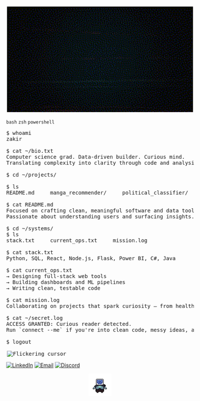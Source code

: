 <p align="center">
  <img src="assets/glitch-header-banner.gif" alt="Track Everything | Build What Matters | Stay Curious" width="500">
</p>

<div align="left">

` bash `   ` zsh `   ` powershell `

<pre>
$ whoami
zakir

$ cat ~/bio.txt
Computer science grad. Data-driven builder. Curious mind.
Translating complexity into clarity through code and analysis.

$ cd ~/projects/

$ ls
README.md     manga_recommender/     political_classifier/     sales_analysis/

$ cat README.md
Focused on crafting clean, meaningful software and data tools.
Passionate about understanding users and surfacing insights.

$ cd ~/systems/
$ ls
stack.txt     current_ops.txt     mission.log

$ cat stack.txt
Python, SQL, React, Node.js, Flask, Power BI, C#, Java

$ cat current_ops.txt
→ Designing full-stack web tools 
→ Building dashboards and ML pipelines
→ Writing clean, testable code

$ cat mission.log
Collaborating on projects that spark curiosity — from health tech to cultural analytics.

$ cat ~/secret.log
ACCESS GRANTED: Curious reader detected.
Run `connect --me` if you're into clean code, messy ideas, and good music.

$ logout
  
<img src="https://upload.wikimedia.org/wikipedia/commons/3/3e/Flickering_cursor.gif" alt="Flickering cursor" width="5" height="20" style="vertical-align: bottom; margin-left: 2px;" />
</pre>
</div>

[![LinkedIn](https://img.shields.io/badge/LinkedIn-0f0f0f?logo=linkedin&logoColor=%230AB2FF)](https://www.linkedin.com/in/zakir-ahmed-09zi/)
[![Email](https://img.shields.io/badge/Email-0f0f0f?logo=gmail&logoColor=%2300FF90)](mailto:zakirahmed2002@hotmail.com)
[![Discord](https://img.shields.io/badge/Discord-0f0f0f?logo=discord&logoColor=%235865F2)](https://discord.com/users/422833197160726528)



<!-- Mascot GIF -->
<p align="center">
  <img src="assets/heart-bot.gif" width="60">
</p>


<!--##
## ⚡ CIRCUIT BOARD: Core Stack

![Python](https://img.shields.io/badge/python-3670A0?style=for-the-badge&logo=python&logoColor=ffdd54) 
![JavaScript](https://img.shields.io/badge/javascript-%23323330.svg?style=for-the-badge&logo=javascript&logoColor=%23F7DF1E) 
![Java](https://img.shields.io/badge/java-%23ED8B00.svg?style=for-the-badge&logo=openjdk&logoColor=white) 
![C#](https://img.shields.io/badge/c%23-%23239120.svg?style=for-the-badge&logo=csharp&logoColor=white) 
![HTML5](https://img.shields.io/badge/html5-%23E34F26.svg?style=for-the-badge&logo=html5&logoColor=white) 
![CSS3](https://img.shields.io/badge/css3-%231572B6.svg?style=for-the-badge&logo=css3&logoColor=white) 
![Bootstrap](https://img.shields.io/badge/bootstrap-%238511FA.svg?style=for-the-badge&logo=bootstrap&logoColor=white) 
![React](https://img.shields.io/badge/react-%2361DAFB.svg?style=for-the-badge&logo=react&logoColor=black) 
![Node.js](https://img.shields.io/badge/node.js-%23339933.svg?style=for-the-badge&logo=node.js&logoColor=white) 
![Pandas](https://img.shields.io/badge/pandas-%23150458.svg?style=for-the-badge&logo=pandas&logoColor=white) 
![NumPy](https://img.shields.io/badge/numpy-%23013243.svg?style=for-the-badge&logo=numpy&logoColor=white) 
![scikit-learn](https://img.shields.io/badge/scikit--learn-%23F7931E.svg?style=for-the-badge&logo=scikit-learn&logoColor=white) 
![Plotly](https://img.shields.io/badge/Plotly-%233F4F75.svg?style=for-the-badge&logo=plotly&logoColor=white) 
![SQL](https://img.shields.io/badge/sql-%23000000.svg?style=for-the-badge&logo=postgresql&logoColor=white)
![Power BI](https://img.shields.io/badge/powerbi-%23F2C811.svg?style=for-the-badge&logo=powerbi&logoColor=black)
![Microsoft Excel](https://img.shields.io/badge/Microsoft_Excel-%231F4A8A.svg?style=for-the-badge&logo=microsoft-excel&logoColor=white)


 🌐 Socials:
[![LinkedIn](https://img.shields.io/badge/LinkedIn-%230077B5.svg?logo=linkedin&logoColor=white)](https://www.linkedin.com/in/zakir-ahmed-09zi/)

# 📊 GitHub Stats:
![](https://github-readme-stats.vercel.app/api?username=Zakir09&theme=highcontrast&hide_border=false&include_all_commits=false&count_private=false)<br/>
![](https://github-readme-streak-stats.herokuapp.com/?user=Zakir09&theme=highcontrast&hide_border=false)<br/>
![](https://github-readme-stats.vercel.app/api/top-langs/?username=Zakir09&theme=highcontrast&hide_border=false&include_all_commits=false&count_private=false&layout=compact)

## 🏆 GitHub Trophies
![](https://github-profile-trophy.vercel.app/?username=Zakir09&theme=gruvbox&no-frame=false&no-bg=true&margin-w=4)

### ✍️ Random Dev Quote
![](https://quotes-github-readme.vercel.app/api?type=vertical&theme=light)

### 🔝 Top Contributed Repo
![](https://github-contributor-stats.vercel.app/api?username=Zakir09&limit=5&theme=highcontrast&combine_all_yearly_contributions=true)

[![](https://visitcount.itsvg.in/api?id=Zakir09&icon=6&color=2)](https://visitcount.itsvg.in)

</div>
-->
